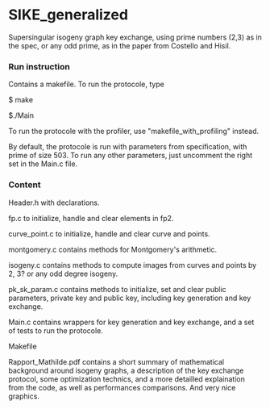 # SIKE_generalized

Supersingular isogeny graph key exchange, using prime numbers (2,3) as in the spec, or any odd prime, as in the paper from Costello and Hisil.

### Run instruction

Contains a makefile.
To run the protocole, type

$ make

$./Main

To run the protocole with the profiler, use "makefile_with_profiling" instead.

By default, the protocole is run with parameters from specification, with prime of size 503. To run any other parameters, just uncomment the right set in the Main.c file.

### Content

Header.h with declarations.

fp.c to initialize, handle and clear elements in fp2.

curve_point.c to initialize, handle and clear curve and points.

montgomery.c contains methods for Montgomery's arithmetic.

isogeny.c contains methods to compute images from curves and points by 2, 3? or any odd degree isogeny.

pk_sk_param.c  contains methods to initialize, set and clear public parameters, private key and public key, including key generation and key exchange.

Main.c contains wrappers for key generation and key exchange, and a set of tests to run the protocole.

Makefile 

Rapport_Mathilde.pdf contains a short summary of mathematical background around isogeny graphs, a description of the key exchange protocol, some optimization technics, and a more detailled explaination from the code, as well as performances comparisons. And very nice graphics.
